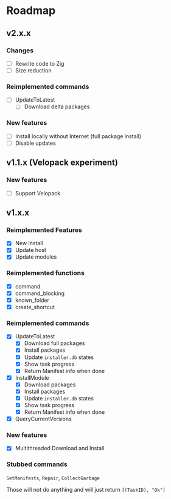 # Roadmap

## v2.x.x

### Changes
- [ ] Rewrite code to Zig
- [ ] Size reduction

### Reimplemented commands
- [ ] UpdateToLatest
    - [ ] Download delta packages

### New features
- [ ] Install locally without Internet (full package install)
- [ ] Disable updates

## v1.1.x (Velopack experiment)

### New features
- [ ] Support Velopack

## v1.x.x

### Reimplemented Features

- [x] New install
- [x] Update host
- [x] Update modules

### Reimplemented functions

- [x] command
- [x] command_blocking
- [x] known_folder
- [x] create_shortcut

### Reimplemented commands
- [x] UpdateToLatest
    - [x] Download full packages
    - [x] Install packages
    - [x] Update `installer.db` states
    - [x] Show task progress
    - [x] Return Manifest info when done

- [x] InstallModule
    - [x] Download packages
    - [x] Install packages
    - [x] Update `installer.db` states
    - [x] Show task progress
    - [x] Return Manifest info when done

- [x] QueryCurrentVersions

### New features
- [x] Multithreaded Download and Install

### Stubbed commands

`SetManifests`, `Repair`, `CollectGarbage`

Those will not do anything and will just return `[(TaskID), "Ok"]`
